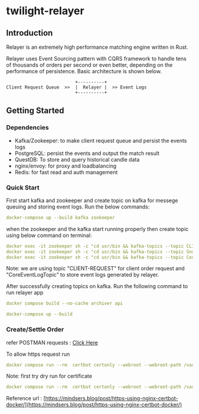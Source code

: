 # twilight-relayer

## Introduction

Relayer is an extremely high performance matching engine written in Rust.

Relayer uses Event Sourcing pattern with CQRS framework to handle tens of thousands of orders per second or even better, depending on the performance of persistence. Basic architecture is shown below.

```
                          +----------+
Client Request Queue  >>  |  Relayer |  >> Event Logs
                          +----------+
```

## Getting Started

### Dependencies

- Kafka/Zookeeper: to make client request queue and persist the events logs
- PostgreSQL: persist the events and output the match result
- QuestDB: To store and query historical candle data
- nginx/envoy: for proxy and loadbalancing
- Redis: for fast read and auth management

### Quick Start

First start kafka and zookeeper and create topic on kafka for messege queuing and storing event logs.
Run the below commands:

```yaml
docker-compose up --build kafka zookeeper
```

when the zookeeper and the kafka start running properly then create topic using below command on terminal:

```yaml
docker exec -it zookeeper sh -c "cd usr/bin && kafka-topics --topic CLIENT-REQUEST --create --zookeeper zookeeper:2181 --partitions 1 --replication-factor 1 --config retention.ms=-1 --config cleanup.policy=compact --config message.timestamp.type=LogAppendTime" && \
docker exec -it zookeeper sh -c "cd usr/bin && kafka-topics --topic SnapShotLogTopic --create --zookeeper zookeeper:2181 --partitions 1 --replication-factor 1 --config retention.ms=-1 --config cleanup.policy=compact --config message.timestamp.type=LogAppendTime" && \
docker exec -it zookeeper sh -c "cd usr/bin && kafka-topics --topic CoreEventLogTopic --create --zookeeper zookeeper:2181 --partitions 1 --replication-factor 1 --config retention.ms=-1 --config cleanup.policy=compact --config message.timestamp.type=LogAppendTime"
```

Note: we are using topic "CLIENT-REQUEST" for client order request and "CoreEventLogTopic" to store event logs generated by relayer.

After successfully creating topics on kafka. Run the following command to run relayer app

```yaml
docker compose build --no-cache archiver api
```

```yaml
docker-compose up --build
```

### Create/Settle Order

refer POSTMAN requests : [Click Here](./Postman%20Requests/Postman%20Requests.postman_collection.json)

To allow https request run

```yaml
docker compose run --rm  certbot certonly --webroot --webroot-path /var/www/certbot/ -d example.org
```

Note: first try dry run for certificate

```yaml
docker compose run --rm  certbot certonly --webroot --webroot-path /var/www/certbot/ --dry-run -d example.org
```

Reference url : [https://mindsers.blog/post/https-using-nginx-certbot-docker/](https://mindsers.blog/post/https-using-nginx-certbot-docker/)
